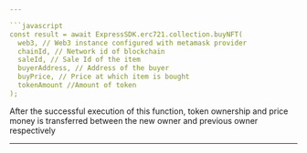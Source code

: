 ```yaml
---

```javascript
const result = await ExpressSDK.erc721.collection.buyNFT(
  web3, // Web3 instance configured with metamask provider
  chainId, // Network id of blockchain
  saleId, // Sale Id of the item
  buyerAddress, // Address of the buyer
  buyPrice, // Price at which item is bought
  tokenAmount //Amount of token
);
```

After the successful execution of this function, token ownership and price money is transferred between the new owner and previous owner respectively

---
```

